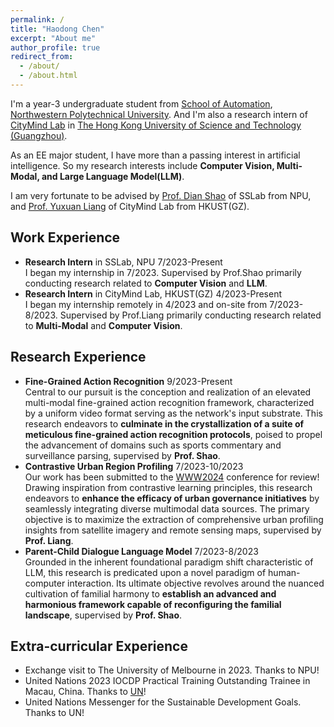 ```yaml
---
permalink: /
title: "Haodong Chen"
excerpt: "About me"
author_profile: true
redirect_from: 
  - /about/
  - /about.html
---
```


I'm a year-3 undergraduate student from [School of Automation](https://zdhxy.nwpu.edu.cn/), [Northwestern Polytechnical University](https://www.nwpu.edu.cn/). And I'm also a research intern of [CityMind Lab](https://citymind.top/) in [The Hong Kong University of Science and Technology (Guangzhou)](https://www.hkust-gz.edu.cn/). 

As an EE major student, I have more than a passing interest in artificial intelligence. So my research interests include **Computer Vision, Multi-Modal, and Large Language Model(LLM)**.

I am very fortunate to be advised by [Prof. Dian Shao](https://scholar.google.com/citations?user=amxDSLoAAAAJ&hl=en) of SSLab from NPU, and [Prof. Yuxuan Liang](http://yuxuanliang.com/) of CityMind Lab from HKUST(GZ).




Work Experience
------
- **Research Intern** in SSLab, NPU 7/2023-Present<br>
I began my internship in 7/2023. Supervised by Prof.Shao primarily conducting research related to **Computer Vision** and **LLM**.
- **Research Intern** in CityMind Lab, HKUST(GZ) 4/2023-Present<br>
I began my internship remotely in 4/2023 and on-site from 7/2023-8/2023. Supervised by Prof.Liang primarily conducting research related to **Multi-Modal** and **Computer Vision**.




Research Experience
------
- **Fine-Grained Action Recognition**    9/2023-Present<br>
Central to our pursuit is the conception and realization of an elevated multi-modal fine-grained action recognition framework, characterized by a uniform video format serving as the network's input substrate. This research endeavors to **culminate in the crystallization of a suite of meticulous fine-grained action recognition protocols**, poised to propel the advancement of domains such as sports commentary and surveillance parsing, supervised by **Prof. Shao**.
- **Contrastive Urban Region Profiling**             7/2023-10/2023<br>
Our work has been submitted to the [WWW2024](https://www2024.thewebconf.org/) conference for review!<br>
Drawing inspiration from contrastive learning principles, this research endeavors to **enhance the efficacy of urban governance initiatives** by seamlessly integrating diverse multimodal data sources. The primary objective is to maximize the extraction of comprehensive urban profiling insights from satellite imagery and remote sensing maps, supervised by **Prof. Liang**.
- **Parent-Child Dialogue Language Model**           7/2023-8/2023<br>
Grounded in the inherent foundational paradigm shift characteristic of LLM, this research is predicated upon a novel paradigm of human-computer interaction. Its ultimate objective revolves around the nuanced cultivation of familial harmony to **establish an advanced and harmonious framework capable of reconfiguring the familial landscape**, supervised by **Prof. Shao**.


Extra-curricular Experience
------
- Exchange visit to The University of Melbourne in 2023. Thanks to NPU!
- United Nations 2023 IOCDP Practical Training Outstanding Trainee in Macau, China. Thanks to [UN](https://www.un.org/en/)!
- United Nations Messenger for the Sustainable Development Goals. Thanks to UN!


